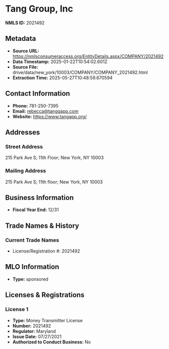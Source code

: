 # Tang Group, Inc

**NMLS ID:** 2021492

## Metadata
- **Source URL:** https://nmlsconsumeraccess.org/EntityDetails.aspx/COMPANY/2021492
- **Data Timestamp:** 2025-01-22T10:54:02.601Z
- **Source File:** drive/data/new_york/10003/COMPANY/COMPANY_2021492.html
- **Extraction Time:** 2025-05-27T10:48:59.670594

## Contact Information
- **Phone:** 781-250-7395
- **Email:** rebecca@tanggapp.com
- **Website:** https://www.tangapp.org/

## Addresses
### Street Address
215 Park Ave S; 11th Floor; New York, NY 10003

### Mailing Address
215 Park Ave S; 11th floor; New York, NY 10003

## Business Information
- **Fiscal Year End:** 12/31

## Trade Names & History
### Current Trade Names
- License/Registration #: 2021492

## MLO Information
- **Type:** sponsored

## Licenses & Registrations

### License 1
- **Type:** Money Transmitter License
- **Number:** 2021492
- **Regulator:** Maryland
- **Issue Date:** 07/27/2021
- **Authorized to Conduct Business:** No
